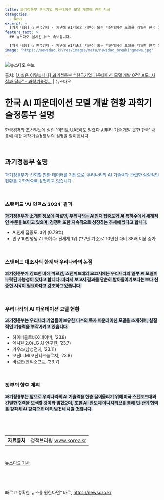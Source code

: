 ```yaml
---
title: 과기정통부 한국기업 파운데이션 모델 개발에 관한 사실
categories:
  - News
excerpt: >
  [기사 내용] ○ 한국경제 - 지난해 AI기술의 기반이 되는 파운데이션 모델을 개발한 한국 기업이 한 곳도 …
feature_text: >
  ## 뉴스다오 실시간 뉴스 속보입니다.

  [기사 내용] ○ 한국경제 - 지난해 AI기술의 기반이 되는 파운데이션 모델을 개발한 한국 기업이 한 곳도 …
image: 'https://newsdao.kr/res/images/meta/newsdao_breakingnews.jpg'
---
```


![뉴스다오 속보](https://newsdao.kr/res/images/meta/newsdao_breakingnews.jpg)

<p>출처: <a href="https://newsdao.kr/3612" rel="dofollow">[사실은 이렇습니다] 과기정통부 “‘한국기업 파운데이션 모델 개발 0건’ 보도, 사실과 달라” - 과학기술정…</a> | 뉴스다오</p>

<h1>한국 AI 파운데이션 모델 개발 현황 과학기술정통부 설명</h1>

한국경제와 조선일보에 실린 '이집트·UAE에도 밀렸다 AI뿌리 기술 개발 못한 한국' 내용에 대한 과학기술정통부의 설명을 알아봅니다.

<p data-ke-size="size16">&nbsp;</p>

<h2 data-ke-size="size26">과기정통부 설명</h2>

<p data-ke-size="size16"><span style="color: #1a5490;">과기정통부가 신뢰할 만한 데이터를 기반으로, 우리나라의 AI 기술력과 관련한 실질적인 현황을 과학적으로 설명하고 있습니다.</span></p>

<p data-ke-size="size16">&nbsp;</p>

<h3><b>스탠퍼드 ‘AI 인덱스 2024’ 결과</b></h3>

<p data-ke-size="size16"><b><span style="background-color: #21538527;">과기정통부가 소개한 정보에 따르면, 우리나라는 AI인재 집중도와 AI 특허수에서 세계적인 수준을 보이고 있으며, 경쟁력 또한 지속적으로 성장하는 추세에 있다고 합니다.</span></b></p>

<ul>
<li>AI인재 집중도: 3위 (0.79%)</li>
<li>인구 10만명당 AI 특허수: 전세계 1위 (’22년 기준)로 10년전 대비 38배 이상 증가</li>
</ul>

<p data-ke-size="size16">&nbsp;</p>

<h3><b>스탠퍼드 대조사의 한계와 우리나라의 논점</b></h3>

<p data-ke-size="size16"><b><span style="background-color: #21538527;">과기정통부가 강조한 바에 따르면, 스탠퍼드대의 보고서에는 우리나라의 일부 AI 모델이 누락된 가능성이 있다고 합니다. 따라서 보고서 결과를 단순히 받아들이기보다는 보다 신중한 시각이 필요하다고 강조하고 있습니다.</span></b></p>

<p data-ke-size="size16">&nbsp;</p>

<h3><b>우리나라의 AI 파운데이션 모델 현황</b></h3>

<p data-ke-size="size16"><b><span style="background-color: #21538527;">과기정통부는 우리나라 기업들이 보유한 다수의 독자 파운데이션 모델을 소개하여, 실질적인 기술력을 부각시키고 있습니다.</span></b></p>

<ul>
<li>하이퍼클로바X(네이버, ’23.8)</li>
<li>엑사원 2.0(LG AI 연구원, ’23.7)</li>
<li>가우스(삼성전자, ’23.11)</li>
<li>코난LLM(코난테크놀로지, ’23.8)</li>
<li>바르코(엔씨소프트, ‘23.7)</li>
</ul>

<p data-ke-size="size16">&nbsp;</p>

<h3><b>정부의 향후 계획</b></h3>

<p data-ke-size="size16"><b><span style="background-color: #21538527;">과기정통부는 앞으로 우리나라의 AI 기술력을 한층 끌어올리기 위해 미국 스탠포드대와 긴밀한 협력을 모색할 것이라 밝혔으며, 또한 AI-반도체 이니셔티브를 통해 민·관의 협력을 강화해 AI 강국으로 더욱 발전해 나갈 것입니다.</span></b></p>

<p data-ke-size="size16">&nbsp;</p>

<p data-ke-size="size16">&nbsp;</p>

<table>
<tbody>
<tr>
<td style="text-align: center; height: 17px;"><b>자료출처</b></td>
<td style="text-align: center; height: 17px;">정책브리핑 <a href="www.korea.kr">www.korea.kr</a></td>
</tr>
</tbody>
</table>

<p data-ke-size="size16">&nbsp;</p>

<p data-ke-size="size16"><a href="https://newsdao.kr/3612">뉴스다오 기사</a></p>

<p data-ke-size="size16">&nbsp;</p>

<p data-ke-size="size16">&nbsp;</p> 

빠르고 정확한 뉴스를 원한다면? 바로, <a href="https://newsdao.kr" rel="dofollow">https://newsdao.kr</a>


